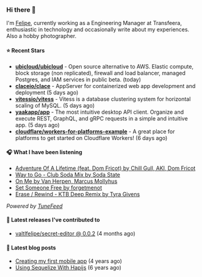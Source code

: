 ### Hi there 👋

I'm [Felipe](https://felipevm.com), currently working as a Engineering Manager at Transfeera, enthusiastic in technology and occasionally write about my experiences. Also a hobby photographer.

#### ⭐ Recent Stars
- **[ubicloud/ubicloud](https://github.com/ubicloud/ubicloud)** - Open source alternative to AWS. Elastic compute, block storage (non replicated), firewall and load balancer, managed Postgres, and IAM services in public beta. (today)
- **[claceio/clace](https://github.com/claceio/clace)** - AppServer for containerized web app development and deployment (5 days ago)
- **[vitessio/vitess](https://github.com/vitessio/vitess)** - Vitess is a database clustering system for horizontal scaling of MySQL. (5 days ago)
- **[yaakapp/app](https://github.com/yaakapp/app)** - The most intuitive desktop API client. Organize and execute REST, GraphQL, and gRPC requests in a simple and intuitive app. (5 days ago)
- **[cloudflare/workers-for-platforms-example](https://github.com/cloudflare/workers-for-platforms-example)** - A great place for platforms to get started on Cloudflare Workers! (6 days ago)

#### 🎧 What I have been listening
- [Adventure Of A Lifetime (feat. Dom Fricot) by Chill Gull, AKI, Dom Fricot](https://open.spotify.com/track/72d2mfCsKATJbw0UTUopr6)
- [Way to Go - Club Soda Mix by Soda State](https://open.spotify.com/track/1Ym1wyAwCGTVFTRS4bpBZn)
- [On Me by Van Herpen, Marcus Mollyhus](https://open.spotify.com/track/3Zulg2rc8paEiKWLIs3TYD)
- [Set Someone Free by forgetmenot](https://open.spotify.com/track/1Vof3FO6hvjvvL11Fogf1S)
- [Erase / Rewind - KTB Deep Remix by Tyra Givens](https://open.spotify.com/track/5CN8XGpLMdHnXZafHMqGOP)

_Powered by [TuneFeed](https://tunefeed.app?ref=valtlfelipe-gh-profile)_ 

#### 🚀 Latest releases I've contributed to


- [valtlfelipe/secret-editor @ 0.0.2](https://github.com/valtlfelipe/secret-editor/releases/tag/0.0.2) (4 months ago)

#### 📄 Latest blog posts
- [Creating my first mobile app](https://felipevm.com/posts/creating-my-first-mobile-app/) (4 years ago)
- [Using Sequelize With Hapijs](https://felipevm.com/posts/using-sequelize-with-hapijs/) (6 years ago)
